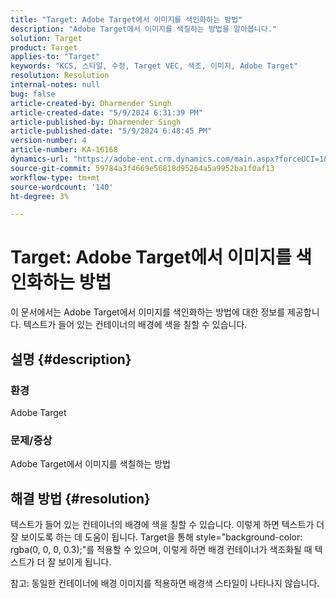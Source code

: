 ```yaml
---
title: "Target: Adobe Target에서 이미지를 색인화하는 방법"
description: "Adobe Target에서 이미지를 색칠하는 방법을 알아봅니다."
solution: Target
product: Target
applies-to: "Target"
keywords: "KCS, 스타일, 수정, Target VEC, 색조, 이미지, Adobe Target"
resolution: Resolution
internal-notes: null
bug: false
article-created-by: Dharmender Singh
article-created-date: "5/9/2024 6:31:39 PM"
article-published-by: Dharmender Singh
article-published-date: "5/9/2024 6:48:45 PM"
version-number: 4
article-number: KA-16168
dynamics-url: "https://adobe-ent.crm.dynamics.com/main.aspx?forceUCI=1&pagetype=entityrecord&etn=knowledgearticle&id=8e08f15a-320e-ef11-9f8a-6045bd006b25"
source-git-commit: 59784a3f4669e56818d95264a5a9952ba1f0af13
workflow-type: tm+mt
source-wordcount: '140'
ht-degree: 3%

---
```


# Target: Adobe Target에서 이미지를 색인화하는 방법


이 문서에서는 Adobe Target에서 이미지를 색인화하는 방법에 대한 정보를 제공합니다. 텍스트가 들어 있는 컨테이너의 배경에 색을 칠할 수 있습니다.

## 설명 {#description}


### <b>환경</b>

Adobe Target

### <b>문제/증상</b>

Adobe Target에서 이미지를 색칠하는 방법


## 해결 방법 {#resolution}


텍스트가 들어 있는 컨테이너의 배경에 색을 칠할 수 있습니다. 이렇게 하면 텍스트가 더 잘 보이도록 하는 데 도움이 됩니다.
Target을 통해 style=&quot;background-color: rgba(0, 0, 0, 0.3);&quot;를 적용할 수 있으며, 이렇게 하면 배경 컨테이너가 색조화될 때 텍스트가 더 잘 보이게 됩니다.

참고: 동일한 컨테이너에 배경 이미지를 적용하면 배경색 스타일이 나타나지 않습니다.
